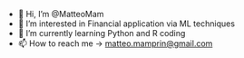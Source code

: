 - 👋 Hi, I’m @MatteoMam
- 👀 I’m interested in Financial application via ML techniques
- 🌱 I’m currently learning Python and R coding
- 📫 How to reach me -> matteo.mamprin@gmail.com

<!---
MatteoMam/MatteoMam is a ✨ special ✨ repository because its `README.md` (this file) appears on your GitHub profile.
You can click the Preview link to take a look at your changes.
--->
